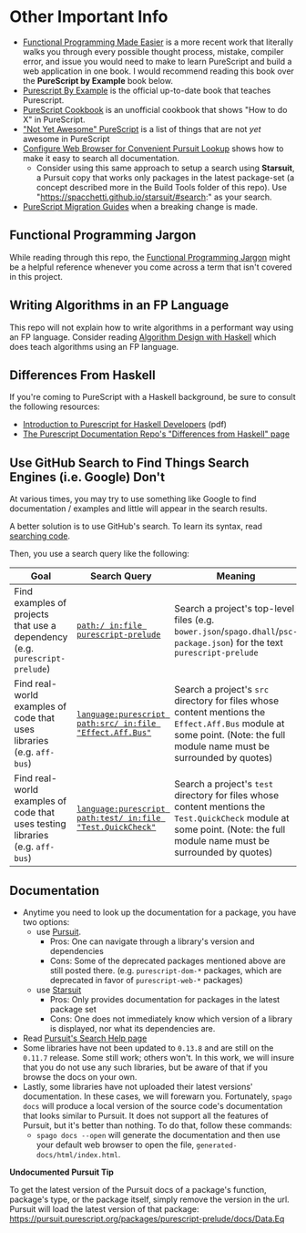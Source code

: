 # Other Important Info

- [Functional Programming Made Easier](https://leanpub.com/fp-made-easier) is a more recent work that literally walks you through every possible thought process, mistake, compiler error, and issue you would need to make to learn PureScript and build a web application in one book. I would recommend reading this book over the **PureScript by Example** book below.
- [Purescript By Example](https://book.purescript.org/) is the official up-to-date book that teaches Purescript.
- [PureScript Cookbook](https://github.com/JordanMartinez/purescript-cookbook) is an unofficial cookbook that shows "How to do X" in PureScript.
- ["Not Yet Awesome" PureScript](https://github.com/milesfrain/not-yet-awesome-purescript) is a list of things that are not _yet_ awesome in PureScript
- [Configure Web Browser for Convenient Pursuit Lookup](https://discourse.purescript.org/t/tip-configure-web-browser-for-convenient-pursuit-lookup/1561) shows how to make it easy to search all documentation.
    - Consider using this same approach to setup a search using **Starsuit**, a Pursuit copy that works only packages in the latest package-set (a concept described more in the Build Tools folder of this repo). Use "https://spacchetti.github.io/starsuit/#search:" as your search.
- [PureScript Migration Guides](https://github.com/purescript/documentation/tree/master/migration-guides) when a breaking change is made.

## Functional Programming Jargon

While reading through this repo, the [Functional Programming Jargon](https://github.com/hemanth/functional-programming-jargon) might be a helpful reference whenever you come across a term that isn't covered in this project.

## Writing Algorithms in an FP Language

This repo will not explain how to write algorithms in a performant way using an FP language. Consider reading [Algorithm Design with Haskell](https://www.amazon.com/Algorithm-Design-Haskell-Richard-Bird/dp/1108491618) which does teach algorithms using an FP language.

## Differences From Haskell

If you're coming to PureScript with a Haskell background, be sure to consult the following resources:
- [Introduction to Purescript for Haskell Developers](http://code.adriansieber.com/adrian/adriansieber-com/src/branch/master/posts/_2018-11-01_introduction_to_purescript_for_haskell_developers/main_light.pdf) (pdf)
- [The Purescript Documentation Repo's "Differences from Haskell" page](https://github.com/purescript/documentation/blob/master/language/Differences-from-Haskell.md)

## Use GitHub Search to Find Things Search Engines (i.e. Google) Don't

At various times, you may try to use something like Google to find documentation / examples and little will appear in the search results.

A better solution is to use GitHub's search. To learn its syntax, read [searching code](https://help.github.com/en/articles/searching-code).

Then, you use a search query like the following:

| Goal | Search Query | Meaning |
| - | - | - |
| Find examples of projects that use a dependency (e.g. `purescript-prelude`) | [`path:/ in:file purescript-prelude`](https://github.com/search?q=path%3A%2F+in%3Afile+purescript-prelude) | Search a project's top-level files (e.g. `bower.json`/`spago.dhall`/`psc-package.json`) for the text `purescript-prelude`
| Find real-world examples of code that uses libraries (e.g. `aff-bus`) | [`language:purescript path:src/ in:file "Effect.Aff.Bus"`](https://github.com/search?q=language%3Apurescript+path%3Asrc%2F+in%3Afile+Bus) | Search a project's `src` directory for files whose content mentions the `Effect.Aff.Bus` module at some point. (Note: the full module name must be surrounded by quotes)
| Find real-world examples of code that uses testing libraries (e.g. `aff-bus`) | [`language:purescript path:test/ in:file "Test.QuickCheck"`](https://github.com/search?q=language%3Apurescript+path%3Atest%2F+in%3Afile+QuickCheck) | Search a project's `test` directory for files whose content mentions the `Test.QuickCheck` module at some point. (Note: the full module name must be surrounded by quotes)

## Documentation

- Anytime you need to look up the documentation for a package, you have two options:
    - use [Pursuit](http://pursuit.purescript.org/).
        - Pros: One can navigate through a library's version and dependencies
        - Cons: Some of the deprecated packages mentioned above are still posted there. (e.g. `purescript-dom-*` packages, which are deprecated in favor of `purescript-web-*` packages)
    - use [Starsuit](https://spacchetti.github.io/starsuit/index.html)
        - Pros: Only provides documentation for packages in the latest package set
        - Cons: One does not immediately know which version of a library is displayed, nor what its dependencies are.
- Read [Pursuit's Search Help page](https://pursuit.purescript.org/help/users#searching)
- Some libraries have not been updated to `0.13.8` and are still on the `0.11.7` release. Some still work; others won't. In this work, we will insure that you do not use any such libraries, but be aware of that if you browse the docs on your own.
- Lastly, some libraries have not uploaded their latest versions' documentation. In these cases, we will forewarn you. Fortunately, `spago docs` will produce a local version of the source code's documentation that looks similar to Pursuit. It does not support all the features of Pursuit, but it's better than nothing. To do that, follow these commands:
    - `spago docs --open` will generate the documentation and then use your default web browser to open the file, `generated-docs/html/index.html`.

**Undocumented Pursuit Tip**

To get the latest version of the Pursuit docs of a package's function, package's type, or the package itself, simply remove the version in the url. Pursuit will load the latest version of that package:
https://pursuit.purescript.org/packages/purescript-prelude/docs/Data.Eq
